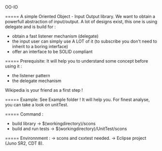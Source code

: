 OO-IO


=====
A simple Oriented Object - Input Output library.
We want to obtain a powerfull abstraction of input/output.
A lot of designs exist, this one is using delegate and is build for :
- obtain a fast listener mechanism (delegate)
- the input user can simply use A LOT of it (to subscribe you don't need to inherit to a boring interface)
- offer an interface to be SOLID compliant

=====
Prerequisite:
It will help you to understand some concept before using it :
- the listener pattern
- the delegate mechanism

Wikipedia is your friend as a first step !

=====
Example:
See Example folder ! It will help you.
For finest analyse, you can take a look on unitTest.

=====
Command :
 - build library -> $(workingdirectory)/scons
 - build and run tests -> $(workingdirectory)/UnitTest/scons

=====
Environnment :
-> scons and cxxtest needed.
-> Eclipse project (Juno SR2, CDT 8).


